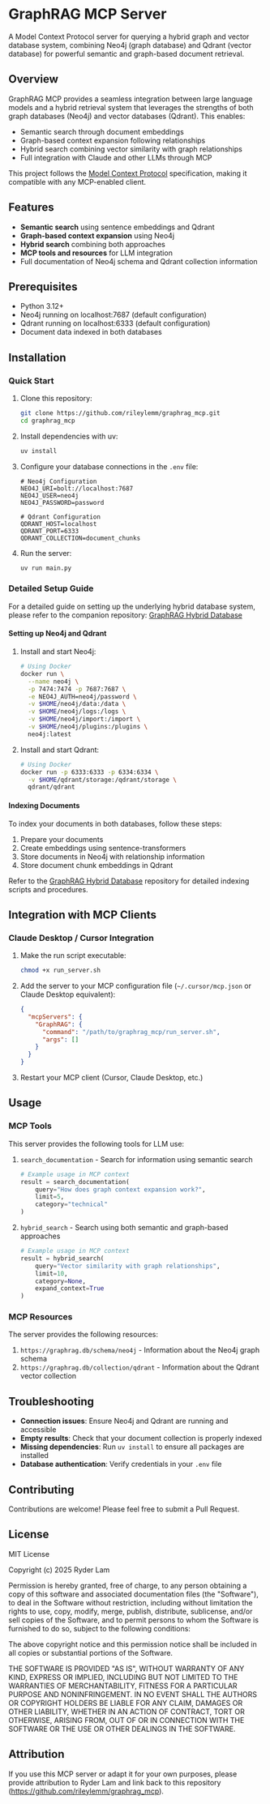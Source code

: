 # GraphRAG MCP Server

A Model Context Protocol server for querying a hybrid graph and vector database system, combining Neo4j (graph database) and Qdrant (vector database) for powerful semantic and graph-based document retrieval.

## Overview

GraphRAG MCP provides a seamless integration between large language models and a hybrid retrieval system that leverages the strengths of both graph databases (Neo4j) and vector databases (Qdrant). This enables:

- Semantic search through document embeddings
- Graph-based context expansion following relationships
- Hybrid search combining vector similarity with graph relationships
- Full integration with Claude and other LLMs through MCP

This project follows the [Model Context Protocol](https://github.com/modelcontextprotocol/python-sdk) specification, making it compatible with any MCP-enabled client.

## Features

- **Semantic search** using sentence embeddings and Qdrant
- **Graph-based context expansion** using Neo4j
- **Hybrid search** combining both approaches
- **MCP tools and resources** for LLM integration
- Full documentation of Neo4j schema and Qdrant collection information

## Prerequisites

- Python 3.12+
- Neo4j running on localhost:7687 (default configuration)
- Qdrant running on localhost:6333 (default configuration)
- Document data indexed in both databases

## Installation

### Quick Start

1. Clone this repository:
   ```bash
   git clone https://github.com/rileylemm/graphrag_mcp.git
   cd graphrag_mcp
   ```

2. Install dependencies with uv:
   ```bash
   uv install
   ```

3. Configure your database connections in the `.env` file:
   ```
   # Neo4j Configuration
   NEO4J_URI=bolt://localhost:7687
   NEO4J_USER=neo4j
   NEO4J_PASSWORD=password

   # Qdrant Configuration
   QDRANT_HOST=localhost
   QDRANT_PORT=6333
   QDRANT_COLLECTION=document_chunks
   ```

4. Run the server:
   ```bash
   uv run main.py
   ```

### Detailed Setup Guide

For a detailed guide on setting up the underlying hybrid database system, please refer to the companion repository: [GraphRAG Hybrid Database](https://github.com/rileylemm/graphrag-hybrid)

#### Setting up Neo4j and Qdrant

1. Install and start Neo4j:
   ```bash
   # Using Docker
   docker run \
     --name neo4j \
     -p 7474:7474 -p 7687:7687 \
     -e NEO4J_AUTH=neo4j/password \
     -v $HOME/neo4j/data:/data \
     -v $HOME/neo4j/logs:/logs \
     -v $HOME/neo4j/import:/import \
     -v $HOME/neo4j/plugins:/plugins \
     neo4j:latest
   ```

2. Install and start Qdrant:
   ```bash
   # Using Docker
   docker run -p 6333:6333 -p 6334:6334 \
     -v $HOME/qdrant/storage:/qdrant/storage \
     qdrant/qdrant
   ```

#### Indexing Documents

To index your documents in both databases, follow these steps:

1. Prepare your documents
2. Create embeddings using sentence-transformers
3. Store documents in Neo4j with relationship information
4. Store document chunk embeddings in Qdrant

Refer to the [GraphRAG Hybrid Database](https://github.com/rileylemm/graphrag-hybrid) repository for detailed indexing scripts and procedures.

## Integration with MCP Clients

### Claude Desktop / Cursor Integration

1. Make the run script executable:
   ```bash
   chmod +x run_server.sh
   ```

2. Add the server to your MCP configuration file (`~/.cursor/mcp.json` or Claude Desktop equivalent):
   ```json
   {
     "mcpServers": {
       "GraphRAG": {
         "command": "/path/to/graphrag_mcp/run_server.sh",
         "args": []
       }
     }
   }
   ```

3. Restart your MCP client (Cursor, Claude Desktop, etc.)

## Usage

### MCP Tools

This server provides the following tools for LLM use:

1. `search_documentation` - Search for information using semantic search
   ```python
   # Example usage in MCP context
   result = search_documentation(
       query="How does graph context expansion work?",
       limit=5,
       category="technical"
   )
   ```

2. `hybrid_search` - Search using both semantic and graph-based approaches
   ```python
   # Example usage in MCP context
   result = hybrid_search(
       query="Vector similarity with graph relationships",
       limit=10,
       category=None,
       expand_context=True
   )
   ```

### MCP Resources

The server provides the following resources:

1. `https://graphrag.db/schema/neo4j` - Information about the Neo4j graph schema
2. `https://graphrag.db/collection/qdrant` - Information about the Qdrant vector collection

## Troubleshooting

- **Connection issues**: Ensure Neo4j and Qdrant are running and accessible
- **Empty results**: Check that your document collection is properly indexed
- **Missing dependencies**: Run `uv install` to ensure all packages are installed
- **Database authentication**: Verify credentials in your `.env` file

## Contributing

Contributions are welcome! Please feel free to submit a Pull Request.

## License

MIT License

Copyright (c) 2025 Ryder Lam

Permission is hereby granted, free of charge, to any person obtaining a copy
of this software and associated documentation files (the "Software"), to deal
in the Software without restriction, including without limitation the rights
to use, copy, modify, merge, publish, distribute, sublicense, and/or sell
copies of the Software, and to permit persons to whom the Software is
furnished to do so, subject to the following conditions:

The above copyright notice and this permission notice shall be included in all
copies or substantial portions of the Software.

THE SOFTWARE IS PROVIDED "AS IS", WITHOUT WARRANTY OF ANY KIND, EXPRESS OR
IMPLIED, INCLUDING BUT NOT LIMITED TO THE WARRANTIES OF MERCHANTABILITY,
FITNESS FOR A PARTICULAR PURPOSE AND NONINFRINGEMENT. IN NO EVENT SHALL THE
AUTHORS OR COPYRIGHT HOLDERS BE LIABLE FOR ANY CLAIM, DAMAGES OR OTHER
LIABILITY, WHETHER IN AN ACTION OF CONTRACT, TORT OR OTHERWISE, ARISING FROM,
OUT OF OR IN CONNECTION WITH THE SOFTWARE OR THE USE OR OTHER DEALINGS IN THE
SOFTWARE.

## Attribution

If you use this MCP server or adapt it for your own purposes, please provide attribution to Ryder Lam and link back to this repository (https://github.com/rileylemm/graphrag_mcp).
